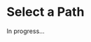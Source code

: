 <meta sectionIndex="1">
<meta url="https://github.com/johnlindquist/kit/discussions/809">
<meta id="D_kwDOEu7MBc4AP9Tf">
<meta title="Select a Path">
<meta section="Essentials">
<meta i="2">    
<meta path="docs/select-a-path">    

# Select a Path  

In progress...